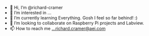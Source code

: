 - 👋 Hi, I’m @richard-cramer
- 👀 I’m interested in ...
- 🌱 I’m currently learning Everything. Gosh I feel so far behind! :)
- 💞️ I’m looking to collaborate on Raspberry Pi projects and Labview.
- 📫 How to reach me ...richard.cramer@aei.com

<!---
richard-cramer/richard-cramer is a ✨ special ✨ repository because its `README.md` (this file) appears on your GitHub profile.
You can click the Preview link to take a look at your changes.
--->
